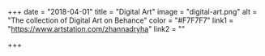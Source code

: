 +++
date = "2018-04-01"
title = "Digital Art"
image = "digital-art.png"
alt = "The collection of Digital Art on Behance"
color = "#F7F7F7"
link1 = "https://www.artstation.com/zhannadryha"
link2 = ""

+++
